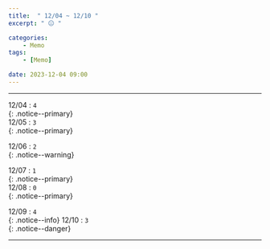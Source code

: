 ```yaml
---
title:  " 12/04 ~ 12/10 "
excerpt: " 😐 "

categories:
    - Memo
tags:
    - [Memo]

date: 2023-12-04 09:00
---
```

- - -
<!-- 약 -->

12/04 : `4`   
{: .notice--primary}  
12/05 : `3`   
{: .notice--primary}  

12/06 : `2`   
{: .notice--warning}  

12/07 : `1`   
{: .notice--primary}  
12/08 : `0`  
{: .notice--primary} 


12/09 : `4`      
{: .notice--info} 
12/10 : `3`   
{: .notice--danger}  


<!-- {: .notice}
{: .notice--primary}
{: .notice--info}
{: .notice--warning}
{: .notice--success}
{: .notice--danger} 
😄 😐 🙁 😡
-->
- - -
